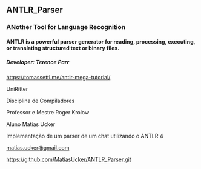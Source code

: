 ## ANTLR_Parser
### ANother Tool for Language Recognition
#### ANTLR is a powerful parser generator for reading, processing, executing, or translating structured text or binary files.
##### Developer: Terence Parr
https://tomassetti.me/antlr-mega-tutorial/

UniRitter

Disciplina de Compiladores

Professor e Mestre Roger Krolow

Aluno Matias Ucker

Implementação de um parser de um chat utilizando o ANTLR 4


matias.ucker@gmail.com

https://github.com/MatiasUcker/ANTLR_Parser.git
